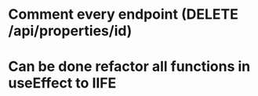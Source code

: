 # Comment every endpoint (DELETE /api/properties/id)

# Can be done refactor all functions in useEffect to IIFE
